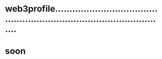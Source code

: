 # web3profile.............................................................................................
# soon
